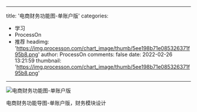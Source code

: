 
---
title: '电商财务功能图-单账户版'
categories: 
 - 学习
 - ProcessOn
 - 推荐
headimg: 'https://img.processon.com/chart_image/thumb/5ee198b71e085326371f95b8.png'
author: ProcessOn
comments: false
date: 2022-02-26 13:21:59
thumbnail: 'https://img.processon.com/chart_image/thumb/5ee198b71e085326371f95b8.png'
---

<div>   
<img class="thumb" alt="电商财务功能图-单账户版" src="https://img.processon.com/chart_image/thumb/5ee198b71e085326371f95b8.png" referrerpolicy="no-referrer">
<p>电商财务功能导图-单账户版，财务模块设计</p>  
</div>
            